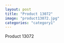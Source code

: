 ```yaml
---
layout: post
title: "Product 13072"
image: "product13072.jpg"
categories: "category1"
---
```

Product 13072
